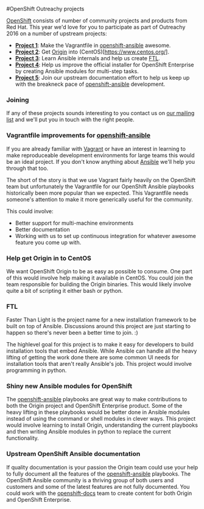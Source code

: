 #OpenShift Outreachy projects

[OpenShift](https://www.openshift.com) consists of number of community projects
and products from Red Hat.  This year we'd love for you to participate as part
of Outreachy 2016 on a number of  upstream projects:

* [**Project 1**](#vagrantfile-improvements-for-openshift-ansible): Make the Vagrantfile in [openshift-ansible](https://github.com/openshift/openshift-ansible) awesome.
* [**Project 2**](#help-get-origin-in-to-centos): Get [Origin](https://github.com/openshift/origin) into (CentOS)[https://www.centos.org/].
* [**Project 3**](#ftl): Learn Ansible internals and help us create [FTL](https://github.com/ftl-toolbox/ftl_installer).
* [**Project 4**](#shiny-new-ansible-modules-for-openshift): Help us improve the official installer for OpenShift Enterprise by creating
  Ansible modules for multi-step tasks.
* [**Project 5**](#upstream-openshift-ansible-documentation): Join our upstream documentation effort to help us keep up with the breakneck
  pace of [openshift-ansible](https://github.com/openshift/openshift-ansible) development.

### Joining
If any of these projects sounds interesting to you contact us on [our mailing list](http://lists.openshift.redhat.com/openshift-archives/dev/) and we'll put you in touch with the right people.

### Vagrantfile improvements for [openshift-ansible](https://github.com/openshift/openshift-ansible)
If you are already familiar with [Vagrant](https://www.vagrantup.com/) or have
an interest in learning to make reproduceable development environments for
large teams this would be an ideal project.  If you don't know anything about
[Ansible](https://www.ansible.com/) we'll help you through that too.

The short of the story is that we use Vagrant fairly heavily on the OpenShift
team but unfortunately the Vagrantfile for our OpenShift Ansible playbooks
historically been more popular than we expected.  This Vagrantfile needs
someone's attention to make it more generically useful for the community.

This could involve:

* Better support for multi-machine environments
* Better documentation
* Working with us to set up continuous integration for whatever awesome feature
  you come up with.

### Help get Origin in to CentOS
We want OpenShift Origin to be as easy as possible to consume.  One part of
this would involve help making it available in CentOS.  You could join the team
responsible for building the Origin binaries.  This would likely involve quite
a bit of scripting it either bash or python.

### FTL
Faster Than Light is the project name for a new installation framework to be
built on top of Ansible.  Discussions around this project are just starting to
happen so there's never been a better time to join. :)

The highlevel goal for this project is to make it easy for developers to build
installation tools that embed Ansible.  While Ansible can handle all the heavy
lifting of getting the work done there are some common UI needs for
installation tools that aren't really Ansible's job.  This project would
involve programming in python.

### Shiny new Ansible modules for OpenShift
The [openshift-ansible](https://github.com/openshift/openshift-ansible)
playbooks are great way to make contributions to both the Origin project and
OpenShift Enterprise product.  Some of the heavy lifting in these playbooks
would be better done in Ansible modules instead of using the command or shell
modules in clever ways.  This project would involve learning to install Origin,
understanding the current playbooks and then writing Ansible modules in python
to replace the current functionality.

### Upstream OpenShift Ansible documentation
If quality documentation is your passion the Origin team could use your help to
fully document all the features of the
[openshift-ansible](https://github.com/openshift/openshift-ansible) playbooks.
The OpenShift Ansible community is a thriving group of both users and customers
and some of the latest features are not fully documented.  You could work with
the [openshift-docs](https://github.com/openshift/openshift-docs) team to
create content for both Origin and OpenShift Enterprise.
